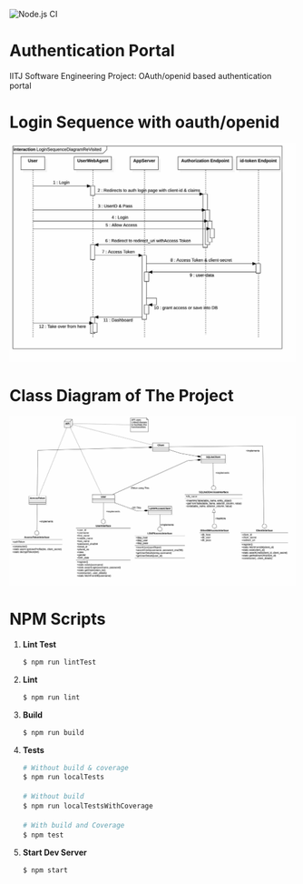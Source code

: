 
![Node.js CI](https://github.com/Wolverin-e/authentication/workflows/Node.js%20CI/badge.svg)
# Authentication Portal
IITJ Software Engineering Project: OAuth/openid based authentication portal

# Login Sequence with oauth/openid
<p align="center">
<img src=".readme/FinalLoginSequenceReduced.jpg">
</p>

# Class Diagram of The Project
<p align="center">
<img src=".readme/FinalClassDiagramReduced.jpg">
</p>

# NPM Scripts

 1. **Lint Test**
	```sh
	$ npm run lintTest
	```

2. **Lint**
	```sh
	$ npm run lint
	```

3. **Build**
	```sh
	$ npm run build
	```

4. **Tests**
	```sh 
	# Without build & coverage
	$ npm run localTests

	# Without build
	$ npm run localTestsWithCoverage

	# With build and Coverage
	$ npm test
	```

5.  **Start Dev Server**
	```sh
	$ npm start
	```
